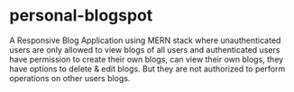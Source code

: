 # personal-blogspot
A Responsive Blog Application using MERN stack where unauthenticated users are only allowed to view blogs of all users and authenticated users have permission to create their own blogs, can view their own blogs, they have options to delete & edit blogs. But they are not authorized to perform operations on other users blogs. 
